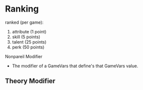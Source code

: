 # Ranking
ranked (per game):
1. attribute (1 point)
2. skill (5 points)
3. talent (25 points)
4. perk (50 points)

Nonpareil Modifier
- The modifier of a GameVars that define's that GameVars value.

Theory Modifier
- 